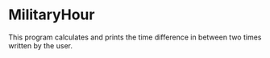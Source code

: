 # MilitaryHour
This program calculates and prints the time difference in between two times written by the user.
